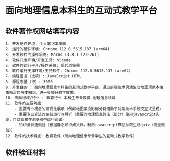 # 面向地理信息本科生的互动式教学平台    
## 软件著作权网站填写内容
    1. 开发硬件环境: 个人笔记本电脑
    2. 运行的硬件环境: Chrome 112.0.5615.137 (arm64) 
    3. 开发软件的操作系统; Macos 13.3.1 (22E261)
    4. 软件开发环境/开发工具: VScode
    5. 软件的运行平台/操作系统: 现代浏览器
    6. 软件运行支撑环境/支持软件: Chrome 112.0.5615.137 (arm64) 
    7. 编程语言（选项）: JavaScript HTML 
    8. 源程序量（行）: 3000
    9. 开发目的 : 面向地理信息本科生的互动式教学平台，通过前端技术灵活生动地呈现原本抽象晦涩的书本知识，进一步提升教学效果。
    10. 面向领域/行业 : 教育行业 本科生专业教育 地理信息领域
    11. 软件的主要功能:
        - 重要专业概念的可视化展示（例如地图学投影部分将借助于前端技术手段交互式呈现）
        - 重要专业算法的在线运行与解析（重要的地理信息算法（部分）使用javascript实现，可以直接在浏览器中运行调试）
        - 知识点快速测验（根据静态知识点文档，利用javascript算法抽取生成quiz（随堂测验））
    12. 软件的技术特点: 教育软件（面向地理信息专业学生的互动式教学软件）
## 软件验证材料
